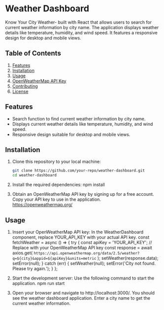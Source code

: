 # Weather Dashboard

Know Your City Weather- built with React that allows users to search for current weather information by city name. The application displays weather details like temperature, humidity, and wind speed. It features a responsive design for desktop and mobile views.

## Table of Contents
1. [Features](#features)
2. [Installation](#installation)
3. [Usage](#usage)
4. [OpenWeatherMap API Key](#openweathermap-api-key)
5. [Contributing](#contributing)
6. [License](#license)

## Features
- Search function to find current weather information by city name.
- Displays current weather details like temperature, humidity, and wind speed.
- Responsive design suitable for desktop and mobile views.

## Installation
1. Clone this repository to your local machine:
   ```bash
   git clone https://github.com/your-repo/weather-dashboard.git
   cd weather-dashboard

2. Install the required dependencies:
npm install

3. Obtain an OpenWeatherMap API key by signing up for a free account. Copy your API key to use in the application.
https://openweathermap.org/

## Usage
1. Insert your OpenWeatherMap API key: In the WeatherDashboard component, replace YOUR_API_KEY with your actual API key.
const fetchWeather = async () => {
  try {
    const apiKey = 'YOUR_API_KEY'; // Replace with your OpenWeatherMap API key
    const response = await axios.get(
      `https://api.openweathermap.org/data/2.5/weather?q=${city}&appid=${apiKey}&units=metric`
    );
    setWeather(response.data);
    setError(null);
  } catch (err) {
    setWeather(null);
    setError('City not found. Please try again.');
  }
};

2. Start the development server: Use the following command to start the application.
npm run start

3. Open your browser and navigate to http://localhost:3000/. You should see the weather dashboard application. Enter a city name to get the current weather information.